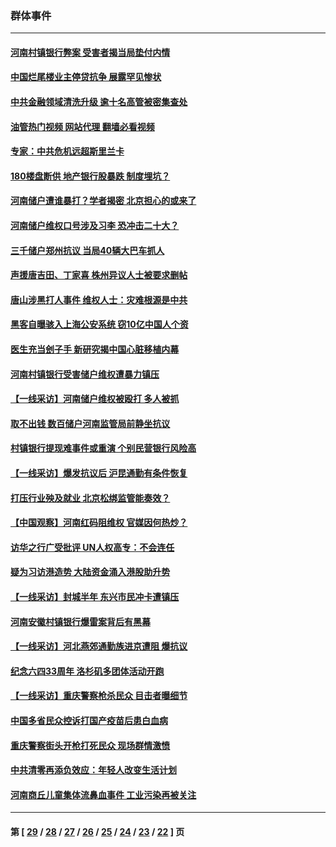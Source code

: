 ### 群体事件
---
#### [河南村镇银行弊案 受害者揭当局垫付内情](../../pages/ncid279/n13791990.md?08010845) 
#### [中国烂尾楼业主停贷抗争 展露罕见惨状](../../pages/ncid279/n13787794.md?08010845) 
#### [中共金融领域清洗升级 逾十名高管被密集查处](../../pages/ncid279/n13782694.md?08010845) 
#### [油管热门视频 网站代理 翻墙必看视频](http://209.222.30.114:81/youtube.html?08010845)
#### [专家：中共危机远超斯里兰卡](../../pages/ncid279/n13782248.md?08010845) 
#### [180楼盘断供 地产银行股暴跌 制度埋坑？](../../pages/ncid279/n13780778.md?08010845) 
#### [河南储户遭谁暴打？学者揭密 北京担心的或来了](../../pages/ncid279/n13779407.md?08010845) 
#### [河南储户维权口号涉及习李 恐冲击二十大？](../../pages/ncid279/n13778148.md?08010845) 
#### [三千储户郑州抗议 当局40辆大巴车抓人](../../pages/ncid279/n13777593.md?08010845) 
#### [声援唐吉田、丁家喜 株州异议人士被要求删帖](../../pages/ncid279/n13775534.md?08010845) 
#### [唐山涉黑打人事件 维权人士：灾难根源是中共](../../pages/ncid279/n13773534.md?08010845) 
#### [黑客自曝骇入上海公安系统 窃10亿中国人个资](../../pages/ncid279/n13773395.md?08010845) 
#### [医生充当刽子手 新研究揭中国心脏移植内幕](../../pages/ncid279/n13772291.md?08010845) 
#### [河南村镇银行受害储户维权遭暴力镇压](../../pages/ncid279/n13770841.md?08010845) 
#### [【一线采访】河南储户维权被殴打 多人被抓](../../pages/ncid279/n13768629.md?08010845) 
#### [取不出钱 数百储户河南监管局前静坐抗议](../../pages/ncid279/n13767198.md?08010845) 
#### [村镇银行提现难事件或重演 个别民营银行风险高](../../pages/ncid279/n13764495.md?08010845) 
#### [【一线采访】爆发抗议后 沪昆通勤有条件恢复](../../pages/ncid279/n13763504.md?08010845) 
#### [打压行业殃及就业 北京松绑监管能奏效？](../../pages/ncid279/n13761130.md?08010845) 
#### [【中国观察】河南红码阻维权 官媒因何热炒？](../../pages/ncid279/n13760146.md?08010845) 
#### [访华之行广受批评 UN人权高专：不会连任](../../pages/ncid279/n13758655.md?08010845) 
#### [疑为习访港造势 大陆资金涌入港股助升势](../../pages/ncid279/n13756127.md?08010845) 
#### [【一线采访】封城半年 东兴市民冲卡遭镇压](../../pages/ncid279/n13754277.md?08010845) 
#### [河南安徽村镇银行爆雷案背后有黑幕](../../pages/ncid279/n13754230.md?08010845) 
#### [【一线采访】河北燕郊通勤族进京遭阻 爆抗议](../../pages/ncid279/n13749999.md?08010845) 
#### [纪念六四33周年 洛杉矶多团体活动开跑](../../pages/ncid279/n13749760.md?08010845) 
#### [【一线采访】重庆警察枪杀民众 目击者曝细节](../../pages/ncid279/n13749360.md?08010845) 
#### [中国多省民众控诉打国产疫苗后患白血病](../../pages/ncid279/n13748740.md?08010845) 
#### [重庆警察街头开枪打死民众 现场群情激愤](../../pages/ncid279/n13749070.md?08010845) 
#### [中共清零再添负效应：年轻人改变生活计划](../../pages/ncid279/n13748102.md?08010845) 
#### [河南商丘儿童集体流鼻血事件 工业污染再被关注](../../pages/ncid279/n13747065.md?08010845) 

---
#### 第 [ [29](./29.md?08010845) / [28](./28.md?08010845) / [27](./27.md?08010845) / [26](./26.md?08010845) / [25](./25.md?08010845) / [24](./24.md?08010845) / [23](./23.md?08010845) / [22](./22.md?08010845) ] 页

